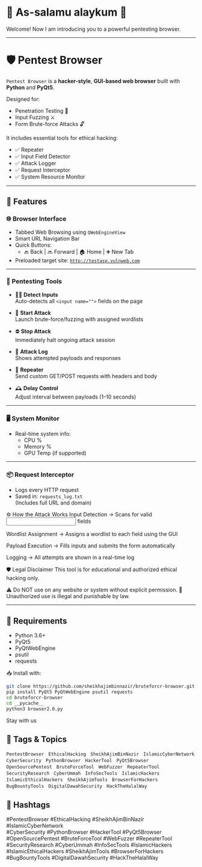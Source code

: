 # 🕋 As-salamu alaykum 🤲

Welcome! Now I am introducing you to a powerful pentesting browser.

---

# 🛡️ Pentest Browser

`Pentest Browser` is a **hacker-style**, **GUI-based web browser** built with **Python** and **PyQt5**.

Designed for:

- Penetration Testing 🔐  
- Input Fuzzing ⚔️  
- Form Brute-force Attacks 🔓  

It includes essential tools for ethical hacking:
- ✅ Repeater
- ✅ Input Field Detector
- ✅ Attack Logger
- ✅ Request Interceptor
- ✅ System Resource Monitor

---

## 🧩 Features

### 🌐 Browser Interface
- Tabbed Web Browsing using `QWebEngineView`
- Smart URL Navigation Bar
- Quick Buttons:
  - 🔙 Back | 🔜 Forward | 🏠 Home | ➕ New Tab
- Preloaded target site: [`http://testasp.vulnweb.com`](http://testasp.vulnweb.com)

---

### 🧪 Pentesting Tools
- 🕵️‍♂️ **Detect Inputs**  
  Auto-detects all `<input name="">` fields on the page

- 🚀 **Start Attack**  
  Launch brute-force/fuzzing with assigned wordlists

- ⛔ **Stop Attack**  
  Immediately halt ongoing attack session

- 📜 **Attack Log**  
  Shows attempted payloads and responses

- 🔁 **Repeater**  
  Send custom GET/POST requests with headers and body

- 🕰️ **Delay Control**  
  Adjust interval between payloads (1–10 seconds)

---

### 🖥️ System Monitor
- Real-time system info:
  - CPU %
  - Memory %
  - GPU Temp (if supported)

---

### 📦 Request Interceptor
- Logs every HTTP request
- Saved in: `requests_log.txt`  
  (Includes full URL and domain)

⚙️ How the Attack Works
Input Detection
→ Scans for valid <input name="..."> fields

Wordlist Assignment
→ Assigns a wordlist to each field using the GUI

Payload Execution
→ Fills inputs and submits the form automatically

Logging
→ All attempts are shown in a real-time log

🛡️ Legal Disclaimer
This tool is for educational and authorized ethical hacking only.

⚠️ Do NOT use on any website or system without explicit permission.
🚫 Unauthorized use is illegal and punishable by law.


---


## 🔧 Requirements

- Python 3.6+
- PyQt5
- PyQtWebEngine
- psutil
- requests


📥 Install with:

```bash
git clone https://github.com/sheikhajimbinnazir/bruteforcr-browser.git
pip install PyQt5 PyQtWebEngine psutil requests
cd bruteforcr-browser
cd __pycache__
python3 browser2.0.py

```

Stay with us
 ## 🔖 Tags & Topics

`PentestBrowser` &nbsp; `EthicalHacking` &nbsp; `SheikhAjimBinNazir` &nbsp; `IslamicCyberNetwork`  
`CyberSecurity` &nbsp; `PythonBrowser` &nbsp; `HackerTool` &nbsp; `PyQt5Browser`  
`OpenSourcePentest` &nbsp; `BruteForceTool` &nbsp; `WebFuzzer` &nbsp; `RepeaterTool`  
`SecurityResearch` &nbsp; `CyberUmmah` &nbsp; `InfoSecTools` &nbsp; `IslamicHackers`  
`IslamicEthicalHackers` &nbsp; `SheikhAjimTools` &nbsp; `BrowserForHackers`  
`BugBountyTools` &nbsp; `DigitalDawahSecurity` &nbsp; `HackTheHalalWay`

## 🔖 Hashtags

#PentestBrowser #EthicalHacking #SheikhAjimBinNazir #IslamicCyberNetwork  
#CyberSecurity #PythonBrowser #HackerTool #PyQt5Browser  
#OpenSourcePentest #BruteForceTool #WebFuzzer #RepeaterTool  
#SecurityResearch #CyberUmmah #InfoSecTools #IslamicHackers  
#IslamicEthicalHackers #SheikhAjimTools #BrowserForHackers  
#BugBountyTools #DigitalDawahSecurity #HackTheHalalWay

